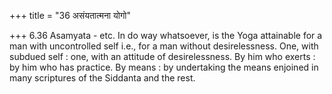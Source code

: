+++
title = "36 असंयतात्मना योगो"

+++
6.36 Asamyata - etc. In do way whatsoever, is the Yoga attainable for a
man with uncontrolled self i.e., for a man without desirelessness. One,
with subdued self : one, with an attitude of desirelessness. By him who
exerts : by him who has practice. By means : by undertaking the means
enjoined in many scriptures of the Siddanta and the rest.
